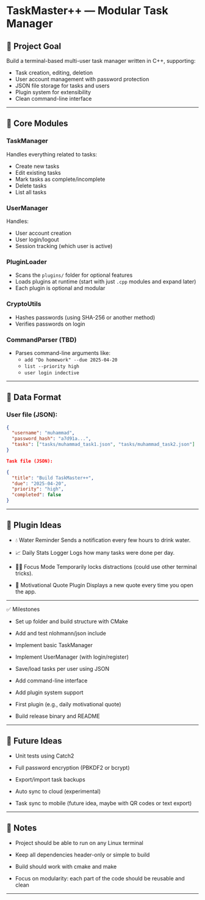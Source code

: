 # TaskMaster++ — Modular Task Manager


## 🧠 Project Goal

Build a terminal-based multi-user task manager written in C++, supporting:
- Task creation, editing, deletion
- User account management with password protection
- JSON file storage for tasks and users
- Plugin system for extensibility
- Clean command-line interface

---

## 🔧 Core Modules

### TaskManager
Handles everything related to tasks:
- Create new tasks
- Edit existing tasks
- Mark tasks as complete/incomplete
- Delete tasks
- List all tasks

### UserManager
Handles:
- User account creation
- User login/logout
- Session tracking (which user is active)

### PluginLoader
- Scans the `plugins/` folder for optional features
- Loads plugins at runtime (start with just `.cpp` modules and expand later)
- Each plugin is optional and modular

### CryptoUtils
- Hashes passwords (using SHA-256 or another method)
- Verifies passwords on login

### CommandParser (TBD)
- Parses command-line arguments like:
  - `add "Do homework" --due 2025-04-20`
  - `list --priority high`
  - `user login indective`

---

## 📂 Data Format

### User file (JSON):
```json
{
  "username": "muhammad",
  "password_hash": "a7d91a...", 
  "tasks": ["tasks/muhammad_task1.json", "tasks/muhammad_task2.json"]
}

Task file (JSON):

{
  "title": "Build TaskMaster++",
  "due": "2025-04-20",
  "priority": "high",
  "completed": false
}
```
---

## 🧩 Plugin Ideas

- 💧 Water Reminder
Sends a notification every few hours to drink water.

- 📈 Daily Stats Logger
Logs how many tasks were done per day.

- 🧘‍♂️ Focus Mode
Temporarily locks distractions (could use other terminal tricks).

- 🧠 Motivational Quote Plugin
Displays a new quote every time you open the app.

---

✅ Milestones

- Set up folder and build structure with CMake

- Add and test nlohmann/json include

- Implement basic TaskManager

- Implement UserManager (with login/register)

- Save/load tasks per user using JSON

- Add command-line interface

- Add plugin system support

- First plugin (e.g., daily motivational quote)

- Build release binary and README

---

## 🧪 Future Ideas

- Unit tests using Catch2

- Full password encryption (PBKDF2 or bcrypt)

- Export/import task backups

- Auto sync to cloud (experimental)

- Task sync to mobile (future idea, maybe with QR codes or text export)

---

## 💬 Notes

- Project should be able to run on any Linux terminal

- Keep all dependencies header-only or simple to build

- Build should work with cmake and make

- Focus on modularity: each part of the code should be reusable and clean

---